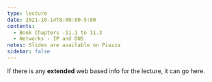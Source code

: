 ```yaml
---
type: lecture
date: 2021-10-14T8:00:00-5:00
contents:
  - Book Chapters -11.1 to 11.3
  - Networks - IP and DNS
notes: Slides are available on Piazza 
sidebar: false
---
```


If there is any **extended** web based info for the lecture, it can go here.